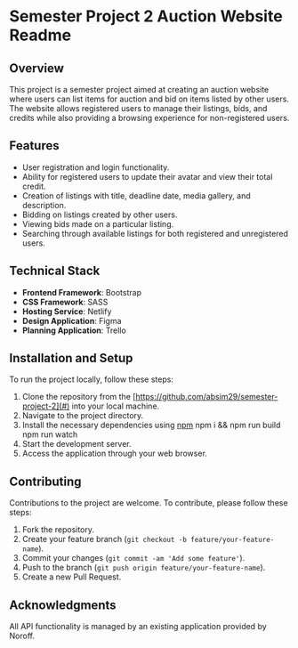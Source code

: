 # Semester Project 2 Auction Website Readme

## Overview

This project is a semester project aimed at creating an auction website where users can list items for auction and bid on items listed by other users. The website allows registered users to manage their listings, bids, and credits while also providing a browsing experience for non-registered users.

## Features

- User registration and login functionality.
- Ability for registered users to update their avatar and view their total credit.
- Creation of listings with title, deadline date, media gallery, and description.
- Bidding on listings created by other users.
- Viewing bids made on a particular listing.
- Searching through available listings for both registered and unregistered users.

## Technical Stack

- **Frontend Framework**: Bootstrap
- **CSS Framework**: SASS
- **Hosting Service**: Netlify
- **Design Application**: Figma
- **Planning Application**: Trello

## Installation and Setup

To run the project locally, follow these steps:

1. Clone the repository from the [https://github.com/absim29/semester-project-2](#) into your local machine.
2. Navigate to the project directory.
3. Install the necessary dependencies using [npm](https://www.npmjs.com/)
   npm i && npm run build
   npm run watch
4. Start the development server.
5. Access the application through your web browser.

## Contributing

Contributions to the project are welcome. To contribute, please follow these steps:

1. Fork the repository.
2. Create your feature branch (`git checkout -b feature/your-feature-name`).
3. Commit your changes (`git commit -am 'Add some feature'`).
4. Push to the branch (`git push origin feature/your-feature-name`).
5. Create a new Pull Request.

## Acknowledgments

All API functionality is managed by an existing application provided by Noroff.
